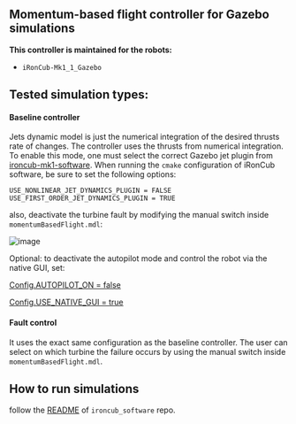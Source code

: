 ## Momentum-based flight controller for Gazebo simulations

**This controller is maintained for the robots:**

- `iRonCub-Mk1_1_Gazebo`

## Tested simulation types:

#### Baseline controller

Jets dynamic model is just the numerical integration of the desired thrusts rate of changes. The controller uses the thrusts from numerical integration. To enable this mode, one must select the correct Gazebo jet plugin from [ironcub-mk1-software](https://github.com/ami-iit/ironcub-mk1-software). When running the `cmake` configuration of iRonCub software, be sure to set the following options:

```
USE_NONLINEAR_JET_DYNAMICS_PLUGIN = FALSE
USE_FIRST_ORDER_JET_DYNAMICS_PLUGIN = TRUE
```

also, deactivate the turbine fault by modifying the manual switch inside `momentumBasedFlight.mdl`:

![image](https://github.com/ami-iit/paper_nava_2023_icra_fault-control-ironcub/assets/12396934/f8efbbe5-fda8-4254-8d3b-523e79923a34)

Optional: to deactivate the autopilot mode and control the robot via the native GUI, set:

[Config.AUTOPILOT_ON = false](app/robots/iRonCub-Mk1_1_Gazebo/gainsAndParameters.m#L212)

[Config.USE_NATIVE_GUI = true](initMomentumBasedFlight.m#L50)

#### Fault control

It uses the exact same configuration as the baseline controller. The user can select on which turbine the failure occurs by using the manual switch inside `momentumBasedFlight.mdl`.

## How to run simulations

follow the [README](https://github.com/ami-iit/ironcub_software/blob/main/flight-controllers-stable/README.md) of `ironcub_software` repo.
